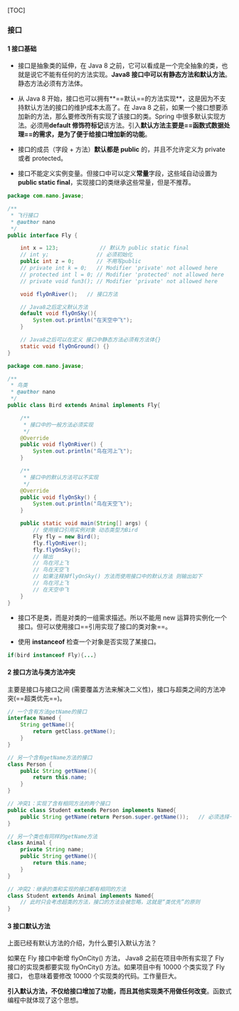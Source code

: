 [TOC]

### 接口

#### 1 接口基础

- 接口是抽象类的延伸，在 Java 8 之前，它可以看成是一个完全抽象的类，也就是说它不能有任何的方法实现。**Java8 接口中可以有静态方法和默认方法**。静态方法必须有方法体。

- 从 Java 8 开始，接口也可以拥有**==默认==的方法实现**，这是因为不支持默认方法的接口的维护成本太高了。在 Java 8 之前，如果一个接口想要添加新的方法，那么要修改所有实现了该接口的类。Spring 中很多默认实现方法。必须用**default 修饰符标记**该方法。引入**默认方法主要是==函数式数据处理==**的需求，是为了**便于给接口增加新的功能**。

- 接口的成员（字段 + 方法）**默认都是 public** 的，并且不允许定义为 private 或者 protected。

- 接口不能定义实例变量。但接口中可以定义**常量**字段，这些域自动设置为**public static final**，实现接口的类继承这些常量，但是不推荐。

```java
package com.nano.javase;

/**
 * 飞行接口
 * @author nano
 */
public interface Fly {

    int x = 123;             // 默认为 public static final
    // int y;               // 必须初始化
    public int z = 0;       // 不用写public
    // private int k = 0;   // Modifier 'private' not allowed here
    // protected int l = 0; // Modifier 'protected' not allowed here
    // private void fun3(); // Modifier 'private' not allowed here

    void flyOnRiver();   // 接口方法

    // Java8之后定义默认方法
    default void flyOnSky(){
        System.out.println("在天空中飞");
    }

    // Java8之后可以在定义 接口中静态方法必须有方法体{}
    static void flyOnGround() {}
}
```

```java
package com.nano.javase;

/**
 * 鸟类
 * @author nano
 */
public class Bird extends Animal implements Fly{

    /**
     * 接口中的一般方法必须实现
     */
    @Override
    public void flyOnRiver() {
        System.out.println("鸟在河上飞");
    }

    /**
     * 接口中的默认方法可以不实现
     */
    @Override
    public void flyOnSky() {
        System.out.println("鸟在天空飞");
    }

    public static void main(String[] args) {
        // 使用接口引用实例对象 动态类型为Bird
        Fly fly = new Bird();
        fly.flyOnRiver();
        fly.flyOnSky();
        // 输出
        // 鸟在河上飞
		// 鸟在天空飞
        // 如果注释掉flyOnSky() 方法而使用接口中的默认方法 则输出如下
        // 鸟在河上飞
		// 在天空中飞  
    }
}
```

- 接口不是类，而是对类的一组需求描述。所以不能用 new 运算符实例化一个接口。但可以使用接口==引用实现了接口的类对象==。

- 使用 **instanceof** 检查一个对象是否实现了某接口。

```java
if(bird instanceof Fly){...}
```



#### 2 接口方法与类方法冲突

主要是接口与接口之间 (需要覆盖方法来解决二义性)，接口与超类之间的方法冲突(==超类优先==)。

```java
// 一个含有方法getName的接口
interface Named {
    String getName(){
        return getClass.getName();
    }
}

// 另一个含有getName方法的接口
class Person {
    public String getName(){
        return this.name;
    }
}

// 冲突1：实现了含有相同方法的两个接口
public class Student extends Person implements Named{
    public String getName(return Person.super.getName());   // 必须选择一个来解决此二义性问题
}

// 另一个类也有同样的getName方法
class Animal {
    private String name;
    public String getName(){
        return this.name;
    }
}

// 冲突2：继承的类和实现的接口都有相同的方法
class Student extends Animal implements Named{
    // 此时只会考虑超类的方法，接口的方法会被忽略，这就是“类优先”的原则
}
```





#### 3 接口默认方法

上面已经有默认方法的介绍，为什么要引入默认方法？

如果在 Fly 接口中新增 flyOnCity() 方法， Java8 之前在项目中所有实现了 Fly 接口的实现类都要实现 flyOnCity() 方法。如果项目中有 10000 个类实现了 Fly 接口， 也意味着要修改 10000 个实现类的代码。工作量巨大。

**引入默认方法，不仅给接口增加了功能，而且其他实现类不用做任何改变**。函数式编程中就体现了这个思想。





